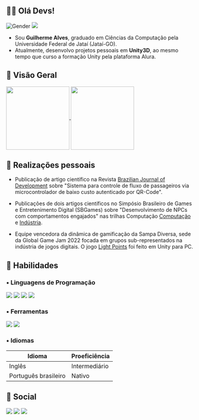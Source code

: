 ## :man_technologist: Olá Devs!

![Gender](https://img.shields.io/badge/gender-%F0%9F%A4%B5-lightgrey) ![](https://komarev.com/ghpvc/?username=sbguiAlves&style=flat-square)
<br>
- Sou **Guilherme Alves**, graduado em Ciências da Computação pela Universidade Federal de Jataí (Jataí-GO).
- Atualmente, desenvolvo projetos pessoais em **Unity3D**, ao mesmo tempo que curso a formação Unity pela plataforma Alura.

## :mag_right: Visão Geral
  <a href="https://github.com/sbguiAlves">
  <img align="center" height="170em" src="https://github-readme-stats.vercel.app/api?username=sbguiAlves&show_icons=true&theme=yeblu&include_all_commits=true&count_private=true&hide_rank=true&locale=pt-br"/>
  <img align="center" height="170em" src="https://github-readme-stats.vercel.app/api/top-langs/?username=sbguiAlves&layout=compact&langs_count=7&theme=yeblu&locale=pt-br"/>
</a> 
 
## :star2: Realizações pessoais
- Publicação de artigo científico na Revista [Brazilian Journal of Development](https://doi.org/10.34117/bjdv6n7-433) sobre "Sistema para controle de fluxo de passageiros via microcontrolador de baixo custo autenticado por QR-Code".

- Publicações de dois artigos científicos no Simpósio Brasileiro de Games e Entretenimento Digital (SBGames) sobre "Desenvolvimento de NPCs com comportamentos engajados" nas trilhas Computação [Computação](https://www.sbgames.org/proceedings2021/ComputacaoShort/217749.pdf?utm_source=SBGames) e [Indústria](https://www.sbgames.org/proceedings2021/IndustriaFull/218231.pdf?utm_source=SBGames).

- Equipe vencedora da dinâmica de gamificação da Sampa Diversa, sede da Global Game Jam 2022 focada em grupos sub-representados na indústria de jogos digitais. O jogo [Light Points](https://globalgamejam.org/2022/games/light-points-5) foi feito em Unity para PC.
  
## 📜 Habilidades

### • Linguagens de Programação
  <a><img src="https://img.shields.io/badge/C%23-239120?style=for-the-badge&logo=c-sharp&logoColor=white"></a>
  <a><img src="https://img.shields.io/badge/C-00599C?style=for-the-badge&logo=c&logoColor=white"></a>
  <a><img src="https://img.shields.io/badge/Java-ED8B00?style=for-the-badge&logo=java&logoColor=white"></a>
  <a><img src="https://img.shields.io/badge/Python-3776AB?style=for-the-badge&logo=python&logoColor=white"></a>
  
### • Ferramentas 
  <a><img src="https://img.shields.io/badge/Unity-100000?style=for-the-badge&logo=unity&logoColor=white" target="_blank"></a>
  <a><img src="https://img.shields.io/badge/Visual%20Studio%20Code-0078d7.svg?style=for-the-badge&logo=visual-studio-code&logoColor=white"></a>
 
### • Idiomas
| Idioma               | Proeficiência |
| ---                   | --- |
| Inglês                | Intermediário |
| Português brasileiro  | Nativo        |

## 📌 Social
  </h1>
  <a href="https://zsb-gui.itch.io/" target="_blank"><img src="https://img.shields.io/badge/Itch.io-FA5C5C?style=for-the-badge&logo=itch.io&logoColor=white" target="_blank"></a>
  <a href="https://www.linkedin.com/in/guilherme-silva96/" target="_blank"><img src="https://img.shields.io/badge/-LinkedIn-%230077B5?style=for-the-badge&logo=linkedin&logoColor=white" target="_blank"></a>
  <a href="https://guilherme96cdc.wixsite.com/portfoliodev/" target="_blank"><img src="https://img.shields.io/badge/wix-000?style=for-the-badge&logo=wix&logoColor=white" target="_blank"></a>
